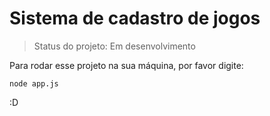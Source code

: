 # Sistema de cadastro de jogos

>Status do projeto: Em desenvolvimento

Para rodar esse projeto na sua máquina, por favor digite:

```
node app.js
```
:D
